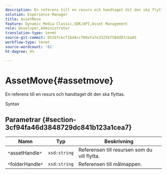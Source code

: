 ```yaml
---
description: En referens till en resurs och handtaget dit den ska flyttas.
solution: Experience Manager
title: AssetMove
feature: Dynamic Media Classic,SDK/API,Asset Management
role: Developer,Administrator
translation-type: tm+mt
source-git-commit: 052bfcbcf1bd4ccf60afa7e3325bf58dd07cba85
workflow-type: tm+mt
source-wordcount: '61'
ht-degree: 0%

---
```



# AssetMove{#assetmove}

En referens till en resurs och handtaget dit den ska flyttas.

Syntax

## Parametrar {#section-3cf94fa46d3848729dc841b123a1cea7}

| Namn | Typ | Beskrivning |
|---|---|---|
| `*`assetHandle`*` | `xsd:string` | Referensen till resursen som du vill flytta. |
| `*`folderHandle`*` | `xsd:string` | Referensen till målmappen. |

